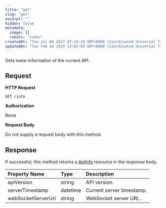 ```yaml
---
title: "get"
slug: "get"
excerpt: ""
hidden: false
metadata: 
  image: []
  robots: "index"
createdAt: "Tue Jul 04 2017 07:14:34 GMT+0000 (Coordinated Universal Time)"
updatedAt: "Tue Feb 18 2025 13:02:59 GMT+0000 (Coordinated Universal Time)"
---
```

Gets meta-information of the current API.

## Request

**HTTP Request**

```text
GET /info
```

**Authorization**

None

**Request Body**

Do not supply a request body with this method.

## Response

If successful, this method returns a [ApiInfo](doc:apiinfo) resource in the response body.

| Property Name      | Type     | Description               |
| :----------------- | :------- | :------------------------ |
| apiVersion         | string   | API version.              |
| serverTimestamp    | datetime | Current server timestamp. |
| webSocketServerUrl | string   | WebSocket server URL.     |
